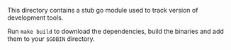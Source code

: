 This directory contains a stub go module used to track version of development
tools.

Run `make build` to download the dependencies, build the binaries and add
them to your `$GOBIN` directory.
